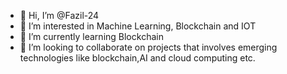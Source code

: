 - 👋 Hi, I’m @Fazil-24
- 👀 I’m interested in Machine Learning, Blockchain and IOT 
- 🌱 I’m currently learning Blockchain
- 💞️ I’m looking to collaborate on projects that involves emerging technologies like blockchain,AI and cloud computing etc.


<!---
Fazil-24/Fazil-24 is a ✨ special ✨ repository because its `README.md` (this file) appears on your GitHub profile.
You can click the Preview link to take a look at your changes.
--->
